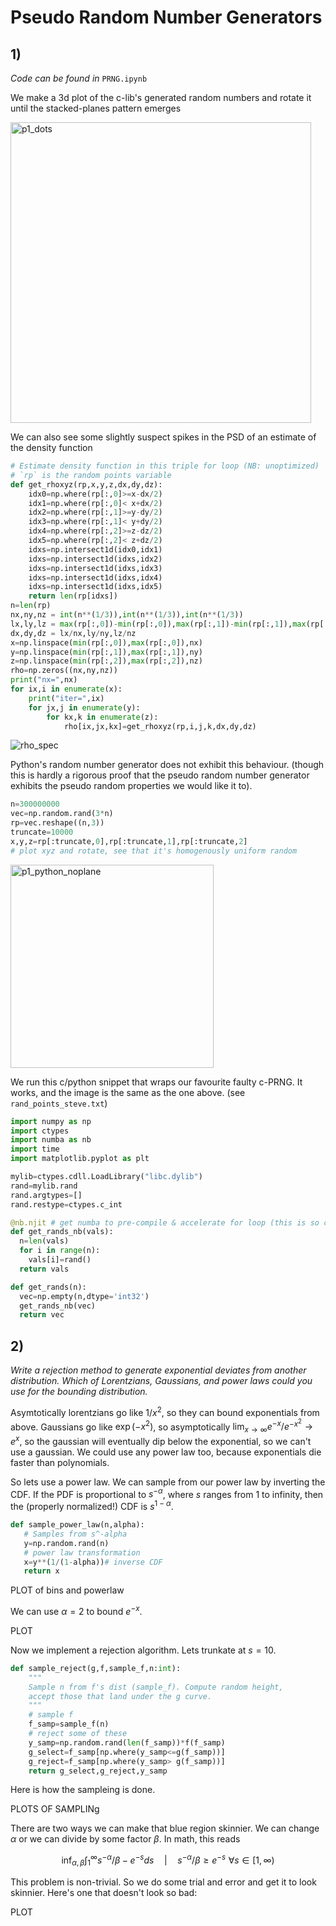 # Pseudo Random Number Generators

## 1)
*Code can be found in* `PRNG.ipynb`

We make a 3d plot of the c-lib's generated random numbers and rotate it until the stacked-planes pattern emerges

<img width="481" alt="p1_dots" src="https://user-images.githubusercontent.com/21654151/202530204-854430b9-8824-404f-907c-57a5371335e7.png">

We can also see some slightly suspect spikes in the PSD of an estimate of the density function

```python
# Estimate density function in this triple for loop (NB: unoptimized)
# `rp` is the random points variable
def get_rhoxyz(rp,x,y,z,dx,dy,dz):
    idx0=np.where(rp[:,0]>=x-dx/2)
    idx1=np.where(rp[:,0]< x+dx/2)
    idx2=np.where(rp[:,1]>=y-dy/2)
    idx3=np.where(rp[:,1]< y+dy/2)
    idx4=np.where(rp[:,2]>=z-dz/2)
    idx5=np.where(rp[:,2]< z+dz/2)
    idxs=np.intersect1d(idx0,idx1)
    idxs=np.intersect1d(idxs,idx2)
    idxs=np.intersect1d(idxs,idx3)
    idxs=np.intersect1d(idxs,idx4)
    idxs=np.intersect1d(idxs,idx5)
    return len(rp[idxs])
n=len(rp)
nx,ny,nz = int(n**(1/3)),int(n**(1/3)),int(n**(1/3))
lx,ly,lz = max(rp[:,0])-min(rp[:,0]),max(rp[:,1])-min(rp[:,1]),max(rp[:,2])-min(rp[:,2])
dx,dy,dz = lx/nx,ly/ny,lz/nz
x=np.linspace(min(rp[:,0]),max(rp[:,0]),nx)
y=np.linspace(min(rp[:,1]),max(rp[:,1]),ny)
z=np.linspace(min(rp[:,2]),max(rp[:,2]),nz)
rho=np.zeros((nx,ny,nz))
print("nx=",nx)
for ix,i in enumerate(x):
    print("iter=",ix)
    for jx,j in enumerate(y):
        for kx,k in enumerate(z):
            rho[ix,jx,kx]=get_rhoxyz(rp,i,j,k,dx,dy,dz)
```

![rho_spec](https://user-images.githubusercontent.com/21654151/202530299-f272e7c8-c6d2-4679-a70c-50e0081b6dbe.png)


Python's random number generator does not exhibit this behaviour. (though this is hardly a rigorous proof that the pseudo random number generator exhibits the pseudo random properties we would like it to). 

```python
n=300000000
vec=np.random.rand(3*n)
rp=vec.reshape((n,3))
truncate=10000
x,y,z=rp[:truncate,0],rp[:truncate,1],rp[:truncate,2]
# plot xyz and rotate, see that it's homogenously uniform random
```

<img width="325" alt="p1_python_noplane" src="https://user-images.githubusercontent.com/21654151/202530399-192b4fca-91df-4b89-85a4-3db0d4c35644.png">


We run this c/python snippet that wraps our favourite faulty c-PRNG. It works, and the image is the same as the one above. (see `rand_points_steve.txt`)

```python
import numpy as np
import ctypes
import numba as nb
import time
import matplotlib.pyplot as plt

mylib=ctypes.cdll.LoadLibrary("libc.dylib")
rand=mylib.rand
rand.argtypes=[]
rand.restype=ctypes.c_int

@nb.njit # get numba to pre-compile & accelerate for loop (this is so cool!)
def get_rands_nb(vals):
  n=len(vals)
  for i in range(n):
    vals[i]=rand()
  return vals

def get_rands(n):
  vec=np.empty(n,dtype='int32')
  get_rands_nb(vec)
  return vec
```

## 2)

*Write a rejection method to generate exponential deviates from another distribution. Which of Lorentzians, Gaussians, and power laws could you use for the bounding distribution.*

Asymtotically lorentzians go like $1/x^2$, so they can bound exponentials from above. Gaussians go like $\exp(-x^2)$, so asymptotically $\lim_{x\to\infty}e^{-x}/e^{-x^2}\to e^x$, so the gaussian will eventually dip below the exponential, so we can't use a gaussian. We could use any power law too, because exponentials die faster than polynomials. 

So lets use a power law. We can sample from our power law by inverting the CDF. If the PDF is proportional to $s^{-\alpha}$, where $s$ ranges from 1 to infinity, then the (properly normalized!) CDF is $s^{1-\alpha}$. 

```python
def sample_power_law(n,alpha):
   # Samples from s^-alpha
   y=np.random.rand(n)
   # power law transformation
   x=y**(1/(1-alpha))# inverse CDF
   return x
```

PLOT of bins and powerlaw

We can use $\alpha=2$ to bound $e^{-x}$. 

PLOT 

Now we implement a rejection algorithm. Lets trunkate at $s=10$. 

```python
def sample_reject(g,f,sample_f,n:int):
    """
    Sample n from f's dist (sample_f). Compute random height,
    accept those that land under the g curve.
    """
    # sample f 
    f_samp=sample_f(n)
    # reject some of these
    y_samp=np.random.rand(len(f_samp))*f(f_samp)
    g_select=f_samp[np.where(y_samp<=g(f_samp))]
    g_reject=f_samp[np.where(y_samp> g(f_samp))]
    return g_select,g_reject,y_samp
```

Here is how the sampleing is done. 

PLOTS OF SAMPLINg

There are two ways we can make that blue region skinnier. We can change $\alpha$ or we can divide by some factor $\beta$. In math, this reads

$$
\inf_{\alpha,\beta} \int_1^\infty s^{-\alpha}/\beta - e^{-s} ds \quad\bigg|\quad
s^{-\alpha}/\beta \geq e^{-s}\,\,\forall s\in [1,\infty)
$$

This problem is non-trivial. So we do some trial and error and get it to look skinnier. Here's one that doesn't look so bad:

PLOT














